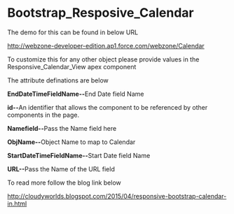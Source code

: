 # Bootstrap_Resposive_Calendar

The demo for this can be found in below URL

http://webzone-developer-edition.ap1.force.com/webzone/Calendar

To customize this for any other object please provide values  in the Responsive_Calendar_View apex component 

The attribute definations are below 

<b>EndDateTimeFieldName--</b>End Date field Name

<b>id--</b>An identifier that allows the component to be referenced by other components in the page.	

<b>Namefield--</b>Pass the Name field here

<b>ObjName--</b>Object Name to map to Calendar	

<b>StartDateTimeFieldName--</b>Start Date field Name

<b>URL--</b>Pass the Name of the URL field

To read more follow the blog link below

http://cloudyworlds.blogspot.com/2015/04/responsive-bootstrap-calendar-in.html
